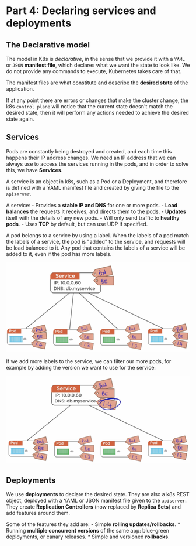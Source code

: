 # Part 4: Declaring services and deployments

## The Declarative model

The model in K8s is _declarative_, in the sense that we provide it with a `YAML` or `JSON` __manifest file__, which declares what we want the state to look like. We do not provide any commands to execute, Kubernetes takes care of that.

The manifest files are what constitute and describe the __desired state__ of the application.

If at any point there are errors or changes that make the cluster change, the k8s `control plane` will notice that the current state doesn't match the desired state, then it will perform any actions needed to achieve the desired state again.
<br/>

## Services

Pods are constantly being destroyed and created, and each time this happens their IP address changes. We need an IP address that we can always use to access the services running in the pods, and in order to solve this, we have __Services__.

A service is an object in k8s, such as a Pod or a Deployment, and therefore is defined with a YAML manifest file and created by giving the file to the `apiserver`.

A service:
    - Provides a __stable IP and DNS__ for one or more pods.
    - __Load balances__ the requests it receives, and directs them to the pods.
    - __Updates__ itself with the details of any new pods.
    - Will only send traffic to __healthy pods__.
    - Uses __TCP__ by default, but can use UDP if specified.

A pod belongs to a service by using a label. When the labels of a pod match the labels of a service, the pod is "added" to the service, and requests will be load balanced to it. Any pod that contains the labels of a service will be added to it, even if the pod has more labels.

![Service Labels](./images/service-labels.png)
<br/>

If we add more labels to the service, we can filter our more pods, for example by adding the version we want to use for the service:

![Service Labels Version](./images/service-labels-version.png)
<br/>

## Deployments

We use __deployments__ to declare the desired state. They are also a k8s REST object, deployed with a YAML or JSON manifest file given to the `apiserver`. They create __Replication Controllers__ (now replaced by __Replica Sets__) and add features around them.

Some of the features they add are:
    - Simple __rolling updates/rollbacks__.
        * Running __multiple concurrent versions__ of the same app: blue-green deployments, or canary releases.
        * Simple and versioned __rollbacks__.
